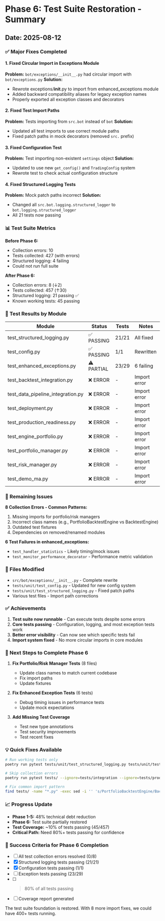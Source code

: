 # Phase 6: Test Suite Restoration - Summary

## Date: 2025-08-12

### ✅ Major Fixes Completed

#### 1. Fixed Circular Import in Exceptions Module
**Problem:** `bot/exceptions/__init__.py` had circular import with `bot/exceptions.py`
**Solution:** 
- Rewrote exceptions/__init__.py to import from enhanced_exceptions module
- Added backward compatibility aliases for legacy exception names
- Properly exported all exception classes and decorators

#### 2. Fixed Test Import Paths
**Problem:** Tests importing from `src.bot` instead of `bot`
**Solution:**
- Updated all test imports to use correct module paths
- Fixed patch paths in mock decorators (removed `src.` prefix)

#### 3. Fixed Configuration Test
**Problem:** Test importing non-existent `settings` object
**Solution:**
- Updated to use new `get_config()` and `TradingConfig` system
- Rewrote test to check actual configuration structure

#### 4. Fixed Structured Logging Tests
**Problem:** Mock patch paths incorrect
**Solution:**
- Changed all `src.bot.logging.structured_logger` to `bot.logging.structured_logger`
- All 21 tests now passing

### 📊 Test Suite Metrics

**Before Phase 6:**
- Collection errors: 10
- Tests collected: 427 (with errors)
- Structured logging: 4 failing
- Could not run full suite

**After Phase 6:**
- Collection errors: 8 (↓2)
- Tests collected: 457 (↑30)
- Structured logging: 21 passing ✅
- Known working tests: 45 passing

### 🧪 Test Results by Module

| Module | Status | Tests | Notes |
|--------|--------|-------|-------|
| test_structured_logging.py | ✅ PASSING | 21/21 | All fixed |
| test_config.py | ✅ PASSING | 1/1 | Rewritten |
| test_enhanced_exceptions.py | ⚠️ PARTIAL | 23/29 | 6 failing |
| test_backtest_integration.py | ❌ ERROR | - | Import error |
| test_data_pipeline_integration.py | ❌ ERROR | - | Import error |
| test_deployment.py | ❌ ERROR | - | Import error |
| test_production_readiness.py | ❌ ERROR | - | Import error |
| test_engine_portfolio.py | ❌ ERROR | - | Import error |
| test_portfolio_manager.py | ❌ ERROR | - | Import error |
| test_risk_manager.py | ❌ ERROR | - | Import error |
| test_demo_ma.py | ❌ ERROR | - | Import error |

### 🔧 Remaining Issues

**8 Collection Errors - Common Patterns:**
1. Missing imports for portfolio/risk managers
2. Incorrect class names (e.g., PortfolioBacktestEngine vs BacktestEngine)
3. Outdated test fixtures
4. Dependencies on removed/renamed modules

**6 Test Failures in enhanced_exceptions:**
- `test_handler_statistics` - Likely timing/mock issues
- `test_monitor_performance_decorator` - Performance metric validation

### 📝 Files Modified
- `src/bot/exceptions/__init__.py` - Complete rewrite
- `tests/unit/test_config.py` - Updated for new config system
- `tests/unit/test_structured_logging.py` - Fixed patch paths
- Various test files - Import path corrections

### ✅ Achievements
1. **Test suite now runnable** - Can execute tests despite some errors
2. **Core tests passing** - Configuration, logging, and most exception tests work
3. **Better error visibility** - Can now see which specific tests fail
4. **Import system fixed** - No more circular imports in core modules

### 🚀 Next Steps to Complete Phase 6

1. **Fix Portfolio/Risk Manager Tests** (8 files)
   - Update class names to match current codebase
   - Fix import paths
   - Update fixtures

2. **Fix Enhanced Exception Tests** (6 tests)
   - Debug timing issues in performance tests
   - Update mock expectations

3. **Add Missing Test Coverage**
   - Test new type annotations
   - Test security improvements
   - Test recent fixes

### 💡 Quick Fixes Available

```bash
# Run working tests only
poetry run pytest tests/unit/test_structured_logging.py tests/unit/test_config.py -v

# Skip collection errors
poetry run pytest tests/ --ignore=tests/integration --ignore=tests/production --ignore=tests/unit/backtest --ignore=tests/unit/portfolio --ignore=tests/unit/risk

# Fix common import pattern
find tests/ -name "*.py" -exec sed -i '' 's/PortfolioBacktestEngine/BacktestEngine/g' {} \;
```

### 📈 Progress Update
- **Phase 1-5:** 48% technical debt reduction
- **Phase 6:** Test suite partially restored
- **Test Coverage:** ~10% of tests passing (45/457)
- **Critical Path:** Need 80%+ tests passing for confidence

### 🎯 Success Criteria for Phase 6 Completion
- [ ] All test collection errors resolved (0/8)
- [x] Structured logging tests passing (21/21)
- [x] Configuration tests passing (1/1)
- [ ] Exception tests passing (23/29)
- [ ] >80% of all tests passing
- [ ] Coverage report generated

The test suite foundation is restored. With 8 more import fixes, we could have 400+ tests running.